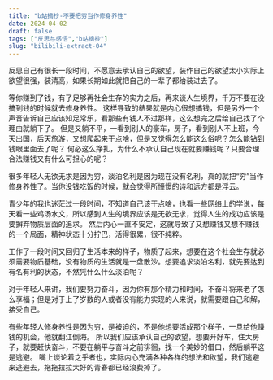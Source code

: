 ```yaml
---
title: "b站摘抄-不要把穷当作修身养性"
date: 2024-04-02
draft: false
tags: ["反思与感悟","b站摘抄"]
slug: "bilibili-extract-04"
---
```


反思自己有很长一段时间，不愿意去承认自己的欲望，装作自己的欲望太小实际上欲望很强，装清高，如果长期如此就把自己的一辈子都给装进去了。

等你赚到了钱，有了足够再社会生存的实力之后，再来谈人生境界，千万不要在没搞到钱的时候就去修身养性。
这样导致的结果就是内心很想搞钱，但是另外一个声音告诉自己应该知足常乐，看那些有钱人不过那样，这么想完之后给自己找了个理由就躺下了。
但是又躺不平，一看到别人的豪车，房子，看到别人不上班，今天出国，后天旅游，又想爬起来干点啥，但是又觉得怎么能这么俗呢？怎么能钻到钱眼里面去了呢？
何必这么挣扎，为什么不承认自己现在就要赚钱呢？只要合理合法赚钱又有什么可担心的呢？

很多年轻人无欲无求是因为穷，淡泊名利是因为现在没有名利，真的就把“穷”当作修身养性了。当你没钱吃饭的时候，就会觉得所憧憬的诗和远方都是浮云。

青少年的我也迷茫过一段时间，不知道自己该干点啥，也看一些网络上的学说，每天看一些鸡汤水文，所以感到人生的境界应该是无欲无求，觉得人生的成功应该是要摒弃物质层面的追求。
然后内心一直不安定，这就导致了又想赚钱又想不赚钱的一个局面，精神状态十分拧巴，活得很累，很不纯粹。

工作了一段时间又回归了生活本来的样子，物质了起来，想要在这个社会生存就必须需要物质基础，没有物质的生活就是一盘散沙。想要追求淡泊名利，就先要达到有名有利的状态，不然凭什么什么淡泊呢？

对于年轻人来讲，我们要努力奋斗，因为你有那个精力和时间，不奋斗将来老了怎么享福；但是对于上了岁数的人或者没有能力实现的人来说，就需要跟自己和解，接受自己。

有些年轻人修身养性是因为穷，是被迫的，不是他想要活成那个样子，一旦给他赚钱的机会，他就翻江倒海。
所以我们应该承认自己的欲望，想要开好车，住大房子，就要赶快奋斗，不要在躺平与奋斗之前徘徊，找一个美妙的借口，然后躺平这是逃避。
嘴上谈论着之乎者也，实际内心充满各种各样的想法和欲望，我们逃避来逃避去，拖拖拉拉大好的青春都已经浪费掉了。
